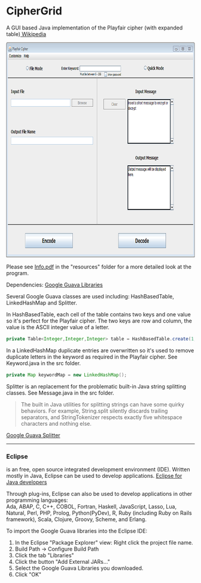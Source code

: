 # CipherGrid
A GUI based Java implementation of the Playfair cipher (with expanded table)<a href="http://en.wikipedia.org/wiki/Playfair_cipher" target="_blank"> Wikipedia</a>  

<img src="CipherGrid/images/CipherGrid.png" alt="CipherGrid"  width="837" height="572" CipherGrid>  

Please see <a href="https://github.com/speritzl9001/CipherGrid/blob/master/CipherGrid/resources/Info.pdf" target="_blank">Info.pdf</a> in the "resources" folder for a more detailed look at the program.  

Dependencies: <a href="https://code.google.com/p/guava-libraries/" target="_blank">Google Guava Libraries</a>  

Several Google Guava classes are used including: HashBasedTable, LinkedHashMap and Splitter.  

In HashBasedTable, each cell of the table contains two keys and one value so it's perfect for the Playfair cipher. The two keys are row and column, the value is the ASCII integer value of a letter.  

```java
private Table<Integer,Integer,Integer> table = HashBasedTable.create(1, 1, 12);  
```

In a LinkedHashMap duplicate entries are overwritten so it's used to remove duplicate letters in the keyword as required in the Playfair cipher. See Keyword.java in the src folder.   
```java
private Map keywordMap = new LinkedHashMap();
```  

Splitter is an replacement for the problematic built-in Java string splitting classes. See Message.java in the src folder. 
> The built in Java utilities for splitting strings can have some quirky behaviors. For example, String.split silently discards trailing separators, and StringTokenizer respects exactly five whitespace characters and nothing else.
>  
<a href="https://code.google.com/p/guava-libraries/wiki/StringsExplained" target="_blank">Google Guava Splitter</a>  

********

<h3>Eclipse</h3> is an free, open source integrated development environment (IDE). Written mostly in Java, Eclipse can be used to develop applications. <a href="http://eclipse.org/downloads/packages/eclipse-ide-java-developers/lunasr2" target="_blank">Eclipse for Java developers</a>  

Through plug-ins, Eclipse can also be used to develop applications in other programming languages:  
Ada, ABAP, C, C++, COBOL, Fortran, Haskell, JavaScript, Lasso, Lua, Natural, Perl, PHP, Prolog, Python(PyDev), R, Ruby (including Ruby on Rails framework), Scala, Clojure, Groovy, Scheme, and Erlang.  

To import the Google Guava libraries into the Eclipse IDE:   
  
1. In the Eclipse "Package Explorer" view: Right click the project file name.  
2. Build Path -> Configure Build Path  
3. Click the tab "Libraries"   
4. Click the button "Add External JARs..."  
5. Select the Google Guava Libraries you downloaded.  
6. Click "OK"
